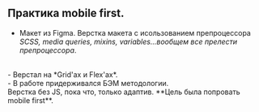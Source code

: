 ## Практика mobile first.
- Макет из Figma.
Верстка макета с исользованием препроцессора *SCSS, media queries, mixins, variables...вообщем все прелести препроцессора*. 
</br>
- Верстал на *Grid'ах и Flex'ах*.</br>
- В работе придерживался  БЭМ методологии.</br>
Верстка без JS, пока что, только адаптив.
**Цель была попровать mobile first**.
